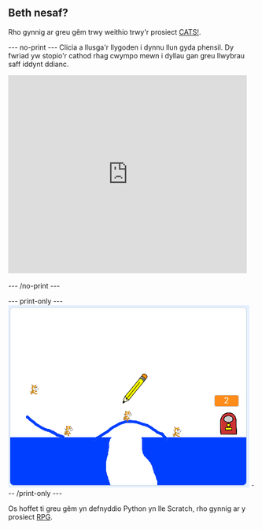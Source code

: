 ## Beth nesaf?

Rho gynnig ar greu gêm trwy weithio trwy'r prosiect [CATS!](https://projects.raspberrypi.org/en/projects/cats?utm_source=pathway&utm_medium=whatnext&utm_campaign=projects).

\--- no-print \--- Clicia a llusga'r llygoden i dynnu llun gyda phensil. Dy fwriad yw stopio'r cathod rhag cwympo mewn i dyllau gan greu llwybrau saff iddynt ddianc.

<div class="scratch-preview">
  <iframe allowtransparency="true" width="485" height="402" src="https://scratch.mit.edu/projects/embed/253667883/?autostart=false" frameborder="0" scrolling="no"></iframe>
</div>

\--- /no-print \---

\--- print-only \--- ![Cats finished](images/cats-finished.png) \--- /print-only \---

Os hoffet ti greu gêm yn defnyddio Python yn lle Scratch, rho gynnig ar y prosiect [RPG](https://projects.raspberrypi.org/en/projects/rpg?utm_source=pathway&utm_medium=whatnext&utm_campaign=projects).